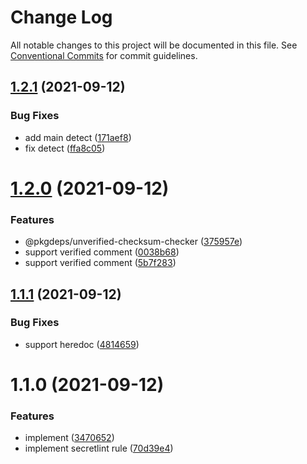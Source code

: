 # Change Log

All notable changes to this project will be documented in this file.
See [Conventional Commits](https://conventionalcommits.org) for commit guidelines.

## [1.2.1](https://github.com/pkgdeps/unverified-checksum-checker/compare/v1.2.0...v1.2.1) (2021-09-12)


### Bug Fixes

* add main detect ([171aef8](https://github.com/pkgdeps/unverified-checksum-checker/commit/171aef8d87581edb7659f8ca0c6a2b839db7b848))
* fix detect ([ffa8c05](https://github.com/pkgdeps/unverified-checksum-checker/commit/ffa8c059254bf81c2c4e4704b027a72f96209507))





# [1.2.0](https://github.com/pkgdeps/unverified-checksum-checker/compare/v1.1.1...v1.2.0) (2021-09-12)


### Features

* @pkgdeps/unverified-checksum-checker ([375957e](https://github.com/pkgdeps/unverified-checksum-checker/commit/375957ef108749b09a6d11eb682a977acc5bb04e))
* support verified comment ([0038b68](https://github.com/pkgdeps/unverified-checksum-checker/commit/0038b68ee81775b76fc5e774d6b284aea9bb2891))
* support verified comment ([5b7f283](https://github.com/pkgdeps/unverified-checksum-checker/commit/5b7f283553d0a8162360cb6f25c39cb8bfab0fe8))





## [1.1.1](https://github.com/pkgdeps/unverified-checksum-checker/compare/v1.1.0...v1.1.1) (2021-09-12)


### Bug Fixes

* support heredoc ([4814659](https://github.com/pkgdeps/unverified-checksum-checker/commit/4814659adb18d9efc6b321e1dd5ece749710a06b))





# 1.1.0 (2021-09-12)


### Features

* implement ([3470652](https://github.com/pkgdeps/unverified-checksum-checker/commit/34706526c31d26000fd4ee923e6feca112b9961c))
* implement secretlint rule ([70d39e4](https://github.com/pkgdeps/unverified-checksum-checker/commit/70d39e41d98e37255692302653d2908ddedf307f))

